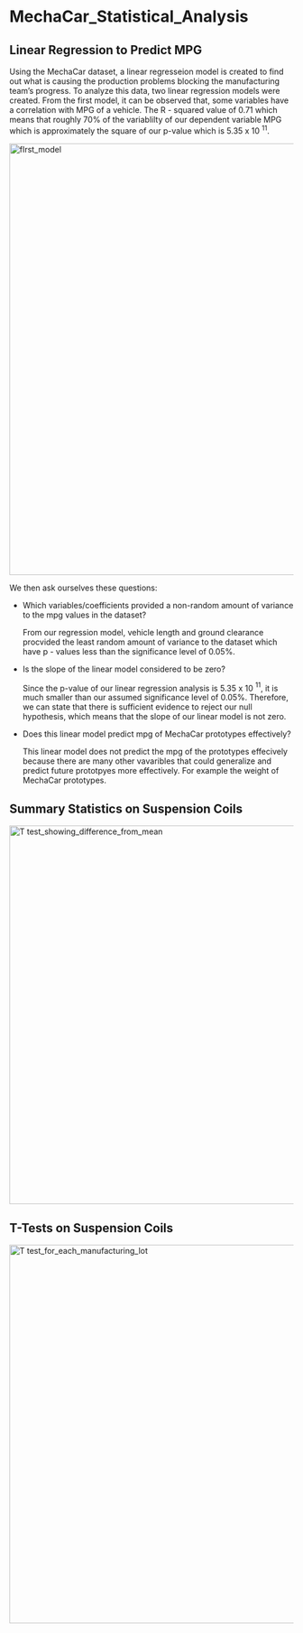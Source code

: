 # MechaCar_Statistical_Analysis

## Linear Regression to Predict MPG
Using the MechaCar dataset, a linear regresseion model is created to find out what is causing the production problems blocking the manufacturing team’s progress.
To analyze this data, two linear regression models were created.
From the first model, it can be observed that, some variables have a correlation with MPG of a vehicle. The R - squared value of 0.71 which means that roughly 70% of the variablilty of our dependent variable MPG which is approximately the square of our p-value which is 5.35 x 10 $^{11}$.

<img width="765" alt="fIrst_model" src="https://user-images.githubusercontent.com/85206793/172032325-3c32b728-dcc4-45e7-beb4-601893a754e2.png">


We then ask ourselves these questions:
* Which variables/coefficients provided a non-random amount of variance to the mpg values in the dataset?

  From our regression model, vehicle length and ground clearance procvided the least random amount of variance to the dataset which have p - values less 
  than the significance level of 0.05%.
* Is the slope of the linear model considered to be zero?

  Since the p-value of our linear regression analysis is 5.35 x 10 $^{11}$, it is much smaller than our assumed significance level of 0.05%. Therefore,       we can state that there is sufficient evidence to reject our null hypothesis, which means that the slope of our linear model is not zero.
* Does this linear model predict mpg of MechaCar prototypes effectively?

  This linear model does not predict the mpg of the prototypes effecively because there are many other vavaribles that could generalize and predict future 
  prototpyes more effectively. For example the weight of MechaCar prototypes.

## Summary Statistics on Suspension Coils
<img width="671" alt="T test_showing_difference_from_mean" src="https://user-images.githubusercontent.com/85206793/172061847-37ad6bbf-ecbb-4bb3-aae8-ffa09f522331.png">

## T-Tests on Suspension Coils
<img width="671" alt="T test_for_each_manufacturing_lot" src="https://user-images.githubusercontent.com/85206793/172061769-9ab7fdf5-33c0-4b33-a1cb-7629d0e70365.png">
